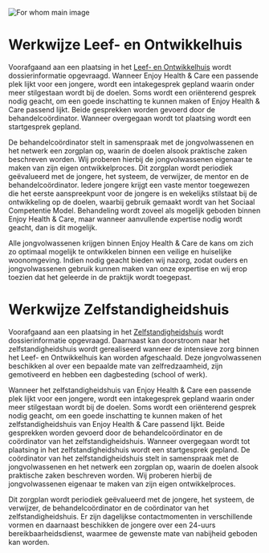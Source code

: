 
![For whom main image](/images/method/main.jpg)


# Werkwijze Leef- en Ontwikkelhuis

Voorafgaand aan een plaatsing in het [Leef- en Ontwikkelhuis](/services/Leef-%20en%20Ontwikkelhuis%20(Behandelgroep)) wordt dossierinformatie opgevraagd. Wanneer Enjoy Health & Care een passende plek lijkt voor een jongere, wordt een intakegesprek gepland waarin onder meer stilgestaan wordt bij de doelen. Soms wordt een oriënterend gesprek nodig geacht, om een goede inschatting te kunnen maken of Enjoy Health & Care passend lijkt. Beide gesprekken worden gevoerd door de behandelcoördinator. Wanneer overgegaan wordt tot plaatsing wordt een startgesprek gepland.


De behandelcoördinator stelt in samenspraak met de jongvolwassenen  en het netwerk een zorgplan op, waarin de doelen alsook praktische zaken beschreven worden. Wij proberen hierbij de jongvolwassenen  eigenaar te maken van zijn eigen ontwikkelproces. Dit zorgplan wordt periodiek geëvalueerd met de jongere, het systeem, de verwijzer, de mentor en de behandelcoördinator. Iedere jongere krijgt een vaste mentor toegewezen die het eerste aanspreekpunt voor de jongere is en wekelijks stilstaat bij de ontwikkeling op de doelen, waarbij gebruik gemaakt wordt van het Sociaal Competentie Model. Behandeling wordt zoveel als mogelijk geboden binnen Enjoy Health & Care, maar wanneer aanvullende expertise nodig wordt geacht, dan is dit mogelijk.


Alle jongvolwassenen  krijgen binnen Enjoy Health & Care de kans om zich zo optimaal mogelijk te ontwikkelen binnen een veilige en huiselijke woonomgeving. Indien nodig geacht bieden wij nazorg, zodat ouders en jongvolwassenen  gebruik kunnen maken van onze expertise en wij erop toezien dat het geleerde in de praktijk wordt toegepast.


# Werkwijze Zelfstandigheidshuis

Voorafgaand aan een plaatsing in het [Zelfstandigheidshuis](/services/Zelfstandigheidshuis) wordt dossierinformatie opgevraagd. Daarnaast kan doorstroom naar het zelfstandigheidshuis wordt gerealiseerd wanneer de intensieve zorg binnen het Leef- en Ontwikkelhuis kan worden afgeschaald. Deze jongvolwassenen  beschikken al over een bepaalde mate van zelfredzaamheid, zijn gemotiveerd en hebben een dagbesteding (school of werk).


Wanneer het zelfstandigheidshuis van Enjoy Health & Care een passende plek lijkt voor een jongere, wordt een intakegesprek gepland waarin onder meer stilgestaan wordt bij de doelen. Soms wordt een oriënterend gesprek nodig geacht, om een goede inschatting te kunnen maken of het zelfstandigheidshuis van Enjoy Health & Care passend lijkt. Beide gesprekken worden gevoerd door de behandelcoördinator en de coördinator van het zelfstandigheidshuis. Wanneer overgegaan wordt tot plaatsing in het zelfstandigheidshuis wordt een startgesprek gepland. De coördinator van het zelfstandigheidshuis stelt in samenspraak met de jongvolwassenen  en het netwerk een zorgplan op, waarin de doelen alsook praktische zaken beschreven worden. Wij proberen hierbij de jongvolwassenen  eigenaar te maken van zijn eigen ontwikkelproces.


Dit zorgplan wordt periodiek geëvalueerd met de jongere, het systeem, de verwijzer, de behandelcoördinator en de coördinator van het zelfstandigheidshuis. Er zijn dagelijkse contactmomenten in verschillende vormen en daarnaast beschikken de jongere over een 24-uurs bereikbaarheidsdienst, waarmee de gewenste mate van nabijheid geboden kan worden.
